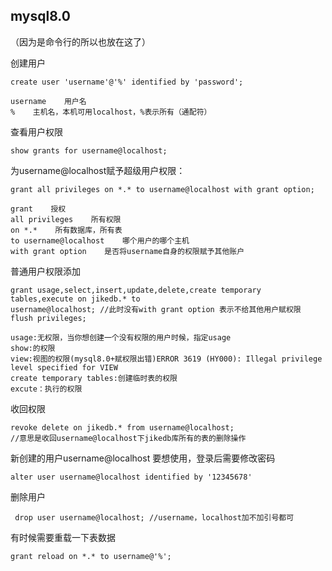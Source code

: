 ## mysql8.0

（因为是命令行的所以也放在这了）

创建用户

```
create user 'username'@'%' identified by 'password';

username    用户名
%    主机名，本机可用localhost，%表示所有（通配符）
```

查看用户权限

```
show grants for username@localhost;
```

为username@localhost赋予超级用户权限：

```
grant all privileges on *.* to username@localhost with grant option;

grant    授权
all privileges    所有权限
on *.*    所有数据库，所有表
to username@localhost    哪个用户的哪个主机
with grant option    是否将username自身的权限赋予其他账户
```

普通用户权限添加

```
grant usage,select,insert,update,delete,create temporary tables,execute on jikedb.* to
username@localhost; //此时没有with grant option 表示不给其他用户赋权限
flush privileges;

usage:无权限，当你想创建一个没有权限的用户时候，指定usage
show:的权限
view:视图的权限(mysql8.0+赋权限出错)ERROR 3619 (HY000): Illegal privilege level specified for VIEW
create temporary tables:创建临时表的权限
excute：执行的权限
```

收回权限

```
revoke delete on jikedb.* from username@localhost; 
//意思是收回username@localhost下jikedb库所有的表的删除操作
```

新创建的用户username@localhost 要想使用，登录后需要修改密码

```
alter user username@localhost identified by '12345678'
```

删除用户

```
 drop user username@localhost; //username，localhost加不加引号都可
```

有时候需要重载一下表数据

```
grant reload on *.* to username@'%';
```